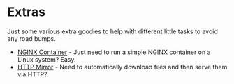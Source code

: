 # Extras

Just some various extra goodies to help with different little tasks to avoid any road bumps.

- [NGINX Container](./nginx-container/) - Just need to run a simple NGINX container on a Linux system?  Easy.
- [HTTP Mirror](./http-mirror/) - Need to automatically download files and then serve them via HTTP?

